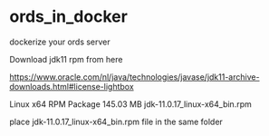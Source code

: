 # ords_in_docker
dockerize your ords server

Download jdk11 rpm from here


https://www.oracle.com/nl/java/technologies/javase/jdk11-archive-downloads.html#license-lightbox


Linux x64 RPM Package	145.03 MB	jdk-11.0.17_linux-x64_bin.rpm

place jdk-11.0.17_linux-x64_bin.rpm file in the same folder
